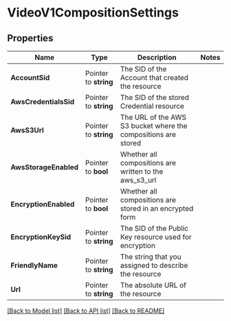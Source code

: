 # VideoV1CompositionSettings

## Properties

Name | Type | Description | Notes
------------ | ------------- | ------------- | -------------
**AccountSid** | Pointer to **string** | The SID of the Account that created the resource |
**AwsCredentialsSid** | Pointer to **string** | The SID of the stored Credential resource |
**AwsS3Url** | Pointer to **string** | The URL of the AWS S3 bucket where the compositions are stored |
**AwsStorageEnabled** | Pointer to **bool** | Whether all compositions are written to the aws_s3_url |
**EncryptionEnabled** | Pointer to **bool** | Whether all compositions are stored in an encrypted form |
**EncryptionKeySid** | Pointer to **string** | The SID of the Public Key resource used for encryption |
**FriendlyName** | Pointer to **string** | The string that you assigned to describe the resource |
**Url** | Pointer to **string** | The absolute URL of the resource |

[[Back to Model list]](../README.md#documentation-for-models) [[Back to API list]](../README.md#documentation-for-api-endpoints) [[Back to README]](../README.md)



